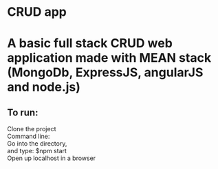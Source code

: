 # CRUD app
# A basic full stack CRUD web application made with MEAN stack (MongoDb, ExpressJS, angularJS and node.js)

## To run:
Clone the project  
Command line:  
Go into the directory,  
and type: $npm start  
Open up localhost in a browser

